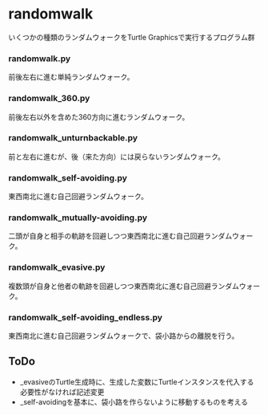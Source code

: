 # randomwalk

いくつかの種類のランダムウォークをTurtle Graphicsで実行するプログラム群

### randomwalk.py
前後左右に進む単純ランダムウォーク。

### randomwalk_360.py
前後左右以外を含めた360方向に進むランダムウォーク。

### randomwalk_unturnbackable.py
前と左右に進むが、後（来た方向）には戻らないランダムウォーク。

### randomwalk_self-avoiding.py
東西南北に進む自己回避ランダムウォーク。

### randomwalk_mutually-avoiding.py
二頭が自身と相手の軌跡を回避しつつ東西南北に進む自己回避ランダムウォーク。

### randomwalk_evasive.py
複数頭が自身と他者の軌跡を回避しつつ東西南北に進む自己回避ランダムウォーク。

### randomwalk_self-avoiding_endless.py
東西南北に進む自己回避ランダムウォークで、袋小路からの離脱を行う。

## ToDo
* _evasiveのTurtle生成時に、生成した変数にTurtleインスタンスを代入する必要性がなければ記述変更
* _self-avoidingを基本に、袋小路を作らないように移動するものを考える
